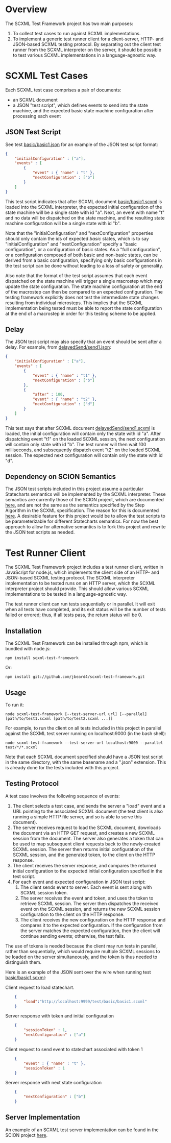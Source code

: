 Overview
========

The SCXML Test Framework project has two main purposes:

1. To collect test cases to run against SCXML implementations. 
2. To implement a generic test runner client for a client-server, HTTP- and JSON-based SCXML testing protocol. By separating out the client test runner from the SCXML interpreter on the server, it should be possible to test various SCXML implementations in a language-agnostic way. 


SCXML Test Cases
===============

Each SCXML test case comprises a pair of documents: 

- an SCXML document
- a JSON "test script", which defines events to send into the state machine, and the expected basic state machine configuration after processing each event


JSON Test Script
----------------

See test [basic/basic1.json](scxml-test-framework/blob/master/test/basic/basic1.json) for an example of the JSON test script format:

```json
{
	"initialConfiguration" : ["a"],
	"events" : [
		{
			"event" : { "name" : "t" },
			"nextConfiguration" : ["b"]
		}
	]
}
```

This test script indicates that after SCXML document [basic/basic1.scxml](scxml-test-framework/blob/master/test/basic/basic1.scxml) is loaded into the SCXML interpreter, the expected initial configuration of the state machine will be a single state with id "a". Next, an event with name "t" and no data will be dispatched on the state machine, and the resulting state machine configuration will be a single state with id "b".

Note that the "initialConfiguration" and "nextConfiguration" properties should only contain the ids of expected *basic* states, which is to say "initialConfiguration" and "nextConfiguration" specify a "basic configuration", or a configuration of basic states. As a "full configuration", or a configuration composed of both basic and non-basic states, can be derived from a basic configuration, specifying only basic configurations in the test script can be done without leading to a loss of safety or generality.

Also note that the format of the test script assumes that each event dispatched on the state machine will trigger a single macrostep which may update the state configuration. The state machine configuration at the end of the macrostep can then be compared to an expected configuration. The testing framework explicitly does not test the intermediate state changes resulting from individual microsteps. This implies that the SCXML implementation being tested must be able to report the state configuration at the end of a macrostep in order for this testing scheme to be applied.


Delay
-----

The JSON test script may also specify that an event should be sent after a delay. For example, from [delayedSend/send1.json](scxml-test-framework/blob/master/test/delayedSend/send1.json):

```json
{
	"initialConfiguration" : ["a"],
	"events" : [
		{
			"event" : { "name" : "t1" },
			"nextConfiguration" : ["b"]
		},
		{
			"after" : 100,
			"event" : { "name" : "t2" },
			"nextConfiguration" : ["d"]
		}
	]
}
```

This test says that after SCXML document [delayedSend/send1.scxml](scxml-test-framework/blob/master/test/delayedSend/send1.scxml) is loaded, the initial configuration will contain only the state with id "a". After dispatching event "t1" on the loaded SCXML session, the next configuration will contain only state with id "b". The test runner will then wait 100 milliseconds, and subsequently dispatch event "t2" on the loaded SCXML session. The expected next configuration will contain only the state with id "d".


Dependency on SCION Semantics
-----------------------------

The JSON test scripts included in this project assume a particular Statecharts semantics will be implemented by the SCXML interpreter. These semantics are currently those of the SCION project, which are documented [here](https://github.com/jbeard4/SCION/wiki/Scion-Semantics), and are not the same as the semantics specified by the Step Algorithm in the SCXML specification. The reason for this is documented [here](https://github.com/jbeard4/SCION/wiki/SCION-vs.-SCXML-Comparison). A desirable feature for this project would be to allow the test scripts to be parameterizable for different Statecharts semantics. For now the best approach to allow for alternative semantics is to fork this project and rewrite the JSON test scripts as needed.


Test Runner Client
==================

The SCXML Test Framework project includes a test runner client, written in JavaScript for node.js, which implements the client side of an HTTP- and JSON-based SCXML testing protocol. The SCXML interpreter implementation to be tested runs on an HTTP server, which the SCXML interpreter project should provide. This should allow various SCXML implementations to be tested in a language-agnostic way.

The test runner client can run tests sequentially or in parallel. It will exit when all tests have completed, and its exit status will be the number of tests failed or errored; thus, if all tests pass, the return status will be 0.


Installation
------------

The SCXML Test Framework can be installed through npm, which is bundled with node.js:

    npm install scxml-test-framework

Or:

    npm install git://github.com/jbeard4/scxml-test-framework.git


Usage
-----

To run it:

    node scxml-test-framework [--test-server-url url] [--parallel] [path/to/test1.scxml [path/to/test2.scxml ...]]

For example, to run the client on all tests included in this project in parallel against the SCXML test server running on localhost:9000 (in the bash shell):

    node scxml-test-framework --test-server-url localhost:9000 --parallel test/*/*.scxml

Note that each SCXML document specified should have a JSON test script in the same directory, with the same basename and a ".json" extension. This is already done for the tests included with this project.

Testing Protocol
----------------

A test case involves the following sequence of events:

1. The client selects a test case, and sends the server a "load" event and a URL pointing to the associated SCXML document (the test client is also running a simple HTTP file server, and so is able to serve this document). 
2. The server receives request to load the SCXML document, downloads the document via an HTTP GET request, and creates a new SCXML session from the document. The server also generates a token that can be used to map subsequent client requests back to the newly-created SCXML session. The server then returns initial configuration of the SCXML session, and the generated token, to the client on the HTTP response.
3. The client receives the server response, and compares the returned initial configuration to the expected initial configuration specified in the test script. 
4. For each event and expected configuration in JSON test script:
    1. The client sends event to server. Each event is sent along with SCXML session token. 
    2. The server receives the event and token, and uses the token to retrieve SCXML session. The server then dispatches the received event on the SCXML session, and returns the new SCXML session configuration to the client on the HTTP response. 
    3. The client receives the new configuration on the HTTP response and compares it to the expected configuration. If the configuration from the server matches the expected configuration, then the client will continue sending events; otherwise, the test fails.


The use of tokens is needed because the client may run tests in parallel, rather than sequentially, which would require multiple SCXML sessions to be loaded on the server simultaneously, and the token is thus needed to distinguish them.


Here is an example of the JSON sent over the wire when running test [basic/basic1.scxml](scxml-test-framework/blob/master/test/basic/basic1.scxml):

Client request to load statechart.

```json
    {
        "load":"http://localhost:9999/test/basic/basic1.scxml"
    }
```

Server response with token and initial configuration

```json
    {
        "sessionToken" : 1,
        "nextConfiguration" : ["a"]
    }
```

Client request to send event to statechart associated with token 1

```json
    {
        "event" : { "name" : "t" },
        "sessionToken" : 1 
    }
```

Server response with next state configuration

```json
    {
        "nextConfiguration" : ["b"]
    }
```

Server Implementation
--------------------

An example of an SCXML test server implementation can be found in the SCION project [here](https://github.com/jbeard4/SCION/tree/master/test).

